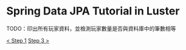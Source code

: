 Spring Data JPA Tutorial in Luster
=====

TODO：印出所有玩家資料，並檢測玩家數量是否與資料庫中的筆數相等

[< Step 1](https://github.com/shiningjason1989/SpringDataJpaTutorial/tree/Step1)
[Step 3 >](https://github.com/shiningjason1989/SpringDataJpaTutorial/tree/Step3)
